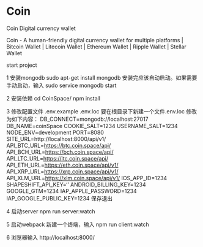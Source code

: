 # Coin
Coin Digital currency wallet

Coin - A human-friendly digital currency wallet for multiple platforms | Bitcoin Wallet | Litecoin Wallet | Ethereum Wallet | Ripple Wallet | Stellar Wallet



start project 

1 安装mongodb
sudo apt-get install mongodb
安装完应该自动启动。如果需要手动启动，输入
sudo service mongodb start

2 安装依赖
cd CoinSpace/
npm install

3 修改配置文件
.env.example .env.loc
要在根目录下新建一个文件.env.loc
修改为如下内容：
DB_CONNECT=mongodb://localhost:27017
DB_NAME=coinSpace
COOKIE_SALT=1234
USERNAME_SALT=1234
NODE_ENV=development
PORT=8080
SITE_URL=http://localhost:8000/api/v1/
API_BTC_URL=https://btc.coin.space/api/
API_BCH_URL=https://bch.coin.space/api/
API_LTC_URL=https://ltc.coin.space/api/
API_ETH_URL=https://eth.coin.space/api/v1/
API_XRP_URL=https://xrp.coin.space/api/v1/
API_XLM_URL=https://xlm.coin.space/api/v1/
IOS_APP_ID=1234
SHAPESHIFT_API_KEY=‘’
ANDROID_BILLING_KEY=1234
GOOGLE_GTM=1234
IAP_APPLE_PASSWORD=1234
IAP_GOOGLE_PUBLIC_KEY=1234
保存退出

4 启动server
npm run server:watch

5 启动webpack
新建一个终端，输入 
npm run client:watch

6 浏览器输入
http://localhost:8000/